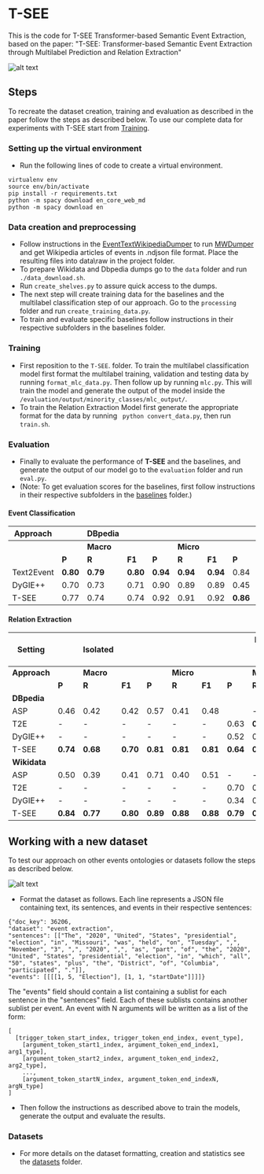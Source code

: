 # T-SEE

This is the code for T-SEE Transformer-based Semantic Event Extraction, based on the paper: "T-SEE: Transformer-based Semantic Event Extraction through
Multilabel Prediction and Relation Extraction"

![alt text]([https://github.com/foranonymoussubmissions2022/T-SEE/blob/main/figs/example.png](https://github.com/t-kuculo/T-SEE/blob/main/figs/example-circles.pdf))


## Steps
To recreate the dataset creation, training and evaluation as described in the paper follow the steps as described below. To use our complete data for experiments with T-SEE start from [Training](#Training).
### Setting up the virtual environment
* Run the following lines of code to create a virtual environment.

```
virtualenv env
source env/bin/activate
pip install -r requirements.txt
python -m spacy download en_core_web_md
python -m spacy download en
```

### Data creation and preprocessing
* Follow instructions in the [EventTextWikipediaDumper](https://github.com/foranonymoussubmissions2022/EventTextWikipediaDumper) to run [MWDumper](https://www.mediawiki.org/wiki/Manual:MWDumper) and get Wikipedia articles of events in .ndjson file format. Place the resulting files into data\raw in the project folder.
* To prepare Wikidata and Dbpedia dumps go to the ```data``` folder and run  ```./data_download.sh```.
* Run ```create_shelves.py``` to assure quick access to the dumps.
* The next step will create training data for the baselines and the multilabel classification step of our approach. Go to the ```processing``` folder and run ```create_training_data.py```.
* To train and evaluate specific baselines follow instructions in their respective subfolders in the baselines folder. 
### Training
* First reposition to the ```T-SEE```. folder. To train the multilabel classification model first format the multilabel training, validation and testing data by running  ```format_mlc_data.py```. Then follow up by running ```mlc.py```. This will train the model and generate the output of the model inside the ```/evaluation/output/minority_classes/mlc_output/```.
* To train the Relation Extraction Model first generate the appropriate format for the data by running ``` python convert_data.py```, then run ```train.sh```.
### Evaluation
* Finally to evaluate the performance of **T-SEE** and the baselines, and generate the output of our model go to the ```evaluation``` folder and run ```eval.py```. 
* (Note: To get evaluation scores for the baselines, first follow instructions in their respective subfolders in the [baselines](https://github.com/foranonymoussubmissions2022/T-SEE/blob/main/baselines) folder.)


#### Event Classification


| **Approach** | | **DBpedia** | | | | | | **Wikidata** | | | | |
|--------------|-------------|---|---|---|---|---|------------|---|---|---|---|---|
|              | | **Macro**   |   | | **Micro** |   |   |  **Macro** |   | |  **Micro** |   |   |
|              | **P**       | **R** | **F1** | **P** | **R** | **F1** | **P** | **R** | **F1** | **P** | **R** | **F1** |
| Text2Event        | **0.80**    | **0.79** | **0.80** | **0.94** | **0.94** | **0.94** | 0.84 | 0.86 | 0.85 | 0.87 | 0.89 | 0.88 |
| DyGIE++      | 0.70        | 0.73 | 0.71 | 0.90 | 0.89 | 0.89 | 0.45 | 0.39 | 0.41 | 0.80 | 0.63 | 0.71 |
| T-SEE     | 0.77        | 0.74 | 0.74 | 0.92 | 0.91 | 0.92 | **0.86** | **0.87** | **0.86** | **0.89** | **0.90** | **0.89** |


#### Relation Extraction


| **Setting** || **Isolated** | | | | | | **End-to-end** | | | | | 
|-------------|--------------|---|---|---|---|---|---------------|---|---|---|---|---|
| **Approach** | | **Macro**   |   || **Micro** |   |   | **Macro**   |   || **Micro** |   |   |
|             | **P**       | **R** | **F1** | **P** | **R** | **F1** | **P** | **R** | **F1** | **P** | **R** | **F1** |
| **DBpedia** |
| ASP         | 0.46 | 0.42 | 0.42 | 0.57 | 0.41 | 0.48 | | -           | -   | -    | -   | -   | -    
| T2E         | -  | - | - | - | - | - | 0.63 | **0.58** | 0.60 | **0.74** | **0.74** | **0.74** |
| DyGIE++     | -       | - | - | - | - | - | 0.52 | 0.47 | 0.49 | 0.71 | 0.66 | 0.68 |
| T-SEE       | **0.74**        | **0.68** | **0.70** | **0.81** | **0.81** | **0.81** | **0.64** | **0.58** | **0.61** | **0.75** | **0.74** | **0.74** |
| **Wikidata**|
| ASP         | 0.50 | 0.39 | 0.41 | 0.71 | 0.40 | 0.51 | -           | -   | -    | -   | -   | -    |
| T2E         | -           | -   | -    | -   | -   | -    | 0.70 | 0.68 | 0.68 | 0.78 | 0.81 | 0.79 |
| DyGIE++     |  -           | -   | -    | -   | -   | -    | 0.34 | 0.27 | 0.28 | 0.69 | 0.42 | 0.52 |
| T-SEE       | **0.84**    | **0.77** | **0.80** | **0.89** | **0.88** | **0.88** | **0.79** | **0.73** | **0.75** | **0.83** | **0.82** | **0.82** |


## Working with a new dataset
To test our approach on other events ontologies or datasets follow the steps as described below.

![alt text](https://github.com/foranonymoussubmissions2022/T-SEE/blob/main/figs/pipeline.png)

* Format the dataset as follows. Each line represents a JSON file containing text, its sentences, and events in their respective sentences:


```
{"doc_key": 36206, 
"dataset": "event extraction", 
"sentences": [["The", "2020", "United", "States", "presidential", "election", "in", "Missouri", "was", "held", "on", "Tuesday", ",", "November", "3", ",", "2020", ",", "as", "part", "of", "the", "2020", "United", "States", "presidential", "election", "in", "which", "all", "50", "states", "plus", "the", "District", "of", "Columbia", "participated", "."]],
"events": [[[[1, 5, "Election"], [1, 1, "startDate"]]]]}
```

The "events" field should contain a list containing a sublist for each sentence in the "sentences" field. Each of these sublists contains another sublist per event.
An event with N arguments will be written as a list of the form:

```
[
  [trigger_token_start_index, trigger_token_end_index, event_type], 
    [argument_token_start1_index, argument_token_end_index1, arg1_type], 
    [argument_token_start2_index, argument_token_end_index2, arg2_type], 
    ...,  
    [argument_token_startN_index, argument_token_end_indexN, argN_type]
]
```


* Then follow the instructions as described above to train the models, generate the output and evaluate the results.

### Datasets
  * For more details on the dataset formatting, creation and statistics see the [datasets](https://github.com/foranonymoussubmissions2022/T-SEE/blob/main/data/datasets) folder.








